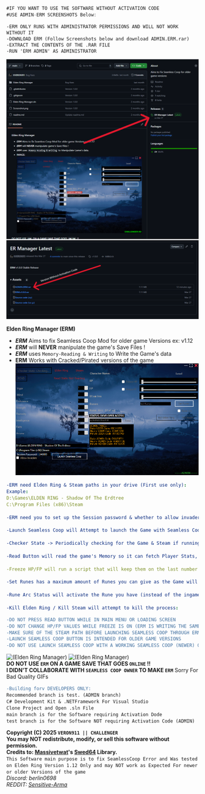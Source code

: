 ```cs
#IF YOU WANT TO USE THE SOFTWARE WITHOUT ACTIVATION CODE
#USE ADMIN-ERM SCREENSHOTS Below:
```
```diif
-ERM ONLY RUNS WITH ADMINISTRATOR PERMISSIONS AND WILL NOT WORK WITHOUT IT
-DOWNLOAD ERM (Follow Screenshots below and download ADMIN.ERM.rar)
-EXTRACT THE CONTENTS OF THE .RAR FILE
-RUN 'ERM ADMIN' AS ADMINISTRATOR
```
![(Elden Ring Manager)](Screenshot2.PNG)
![(Elden Ring Manager)](Screenshot3.PNG)

**Elden Ring Manager (ERM)**
- ***ERM*** Aims to fix Seamless Coop Mod for older game Versions ex: v1.12  
- ***ERM*** will **NEVER** manipulate the game's Save Files !
- ***ERM*** uses `Memory-Reading & Writing` to Write the Game's data
- **ERM** Works with Cracked/Pirated versions of the game
![(Elden Ring Manager)](Screenshot.png)
```yaml
-ERM need Elden Ring & Steam paths in your drive (First use only):
Example:
D:\Games\ELDEN RING - Shadow Of The Erdtree
C:\Program Files (x86)\Steam

-ERM need you to set up the Session password & whether to allow invaders or not (First use only):

-Launch Seamless Coop will Attempt to launch the Game with Seamless Coop and bypass it's known Error:

-Checker State -> Periodically checking for the Game & Steam if running or not:

-Read Button will read the game's Memory so it can fetch Player Stats, Health and more..:

-Freeze HP/FP will run a script that will keep them on the last number you set in ERM::

-Set Runes has a maximum amount of Runes you can give as the Game will crash if you gave more:

-Rune Arc Status will activate the Rune you have (instead of the ingame Rune Arc):

-Kill Elden Ring / Kill Steam will attempt to kill the process:
```
```diff
-DO NOT PRESS READ BUTTON WHILE IN MAIN MENU OR LOADING SCREEN
-DO NOT CHANGE HP/FP VALUES WHILE FREEZE IS ON (ERM IS WRITING THE SAME DATA YOU ARE CHANGING)
-MAKE SURE OF THE STEAM PATH BEFORE LAUNCHING SEAMLESS COOP THROUGH ERM (FIRST TIME ONLY)
-LAUNCH SEAMLESS COOP BUTTON IS INTENDED FOR OLDER GAME VERSIONS
-DO NOT USE LAUNCH SEAMLESS COOP WITH A WORKING SEAMLESS COOP (NEWER) GAME VERSION
```
![(Elden Ring Manager)](GIF2.gif)
![(Elden Ring Manager)](GIF1.gif)
<br>
 **DO NOT USE `ERM` ON A GAME SAVE THAT GOES `ONLINE` !!**  
 **I DIDN'T COLLABORATE WITH ``SEAMLESS COOP OWNER`` TO MAKE ``ERM``**
 Sorry For Bad Quality GIFs
<br>

```diff
-Building forv DEVELOPERS ONLY:
Recommended branch is test. (ADMIN branch)
C# Development Kit & .NETFramework For Visual Studio
Clone Project and Open .sln File
main branch is for the Software requiring Activation Dode
test branch is for the Software NOT requiring Activation Code (ADMIN)
```

**Copyright (C) 2025 ``VERON911 || CHALLENGER``**  
**You may NOT redistribute, modify, or sell this software without permission.**  
**Credits to: [Massivetwat](https://github.com/Massivetwat)'s [Swed64](https://github.com/Massivetwat/Swed64) Library.**
<br>
``This Software main purpose is to fix SeamlessCoop Error and Was tested on Elden Ring Version 1.12 Only and may NOT work as Expected For newer or older Versions of the game``
<br>
*Discord: berlin0698*  
*REDDIT: [Sensitive-Arma](https://www.reddit.com/user/Sensitive-Arma/)*  
